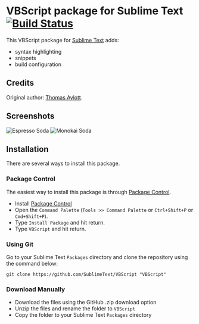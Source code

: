 # VBScript package for Sublime Text [![Build Status](https://travis-ci.org/SublimeText/VBScript.png?branch=master)](https://travis-ci.org/SublimeText/VBScript)

This VBScript package for [Sublime Text](http://www.sublimetext.com/) adds:
- syntax highlighting
- snippets
- build configuration

## Credits
Original author: [Thomas Aylott](http://svn.textmate.org/trunk/Bundles/ASP_vb_NET.tmbundle/).

## Screenshots

![Espresso Soda](http://github.com/SublimeText/VBScript/raw/master/screenshots/espresso-soda.png)
![Monokai Soda](http://github.com/SublimeText/VBScript/raw/master/screenshots/monokai-soda.png)

## Installation

There are several ways to install this package.

### Package Control

The easiest way to install this package is through [Package Control](http://wbond.net/sublime_packages/package_control).

* Install [Package Control](http://wbond.net/sublime_packages/package_control/installation)
* Open the `Command Palette` (`Tools >> Command Palette` or `Ctrl+Shift+P` or `Cmd+Shift+P`).
* Type `Install Package` and hit return.
* Type `VBScript` and hit return.

### Using Git

Go to your Sublime Text `Packages` directory and clone the repository using the command below:

    git clone https://github.com/SublimeText/VBScript "VBScript"

### Download Manually

* Download the files using the GitHub .zip download option
* Unzip the files and rename the folder to `VBScript`
* Copy the folder to your Sublime Text `Packages` directory